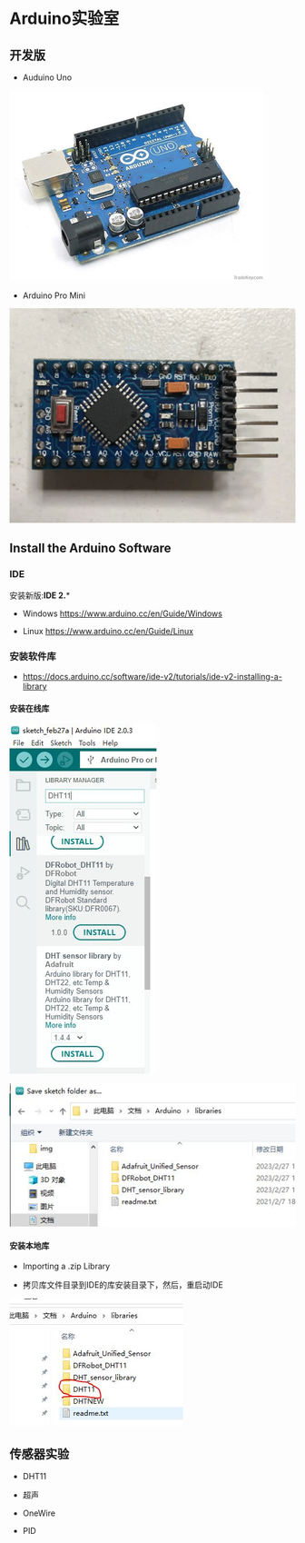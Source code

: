 #  Arduino实验室

## 开发版

* Auduino Uno

![](img/arduino.jpg)

* Arduino Pro Mini

![](img/ArduinoProMini/ArduinoProMini.jpg)

## Install the Arduino Software

### IDE

安装新版:**IDE 2.***
* Windows https://www.arduino.cc/en/Guide/Windows

* Linux https://www.arduino.cc/en/Guide/Linux

### 安装软件库

* https://docs.arduino.cc/software/ide-v2/tutorials/ide-v2-installing-a-library

#### 安装在线库

![](img/DHT11/install_dht11_lib.jpg)

![](img/IDE2_lib.jpg)

#### 安装本地库

* Importing a .zip Library

* 拷贝库文件目录到IDE的库安装目录下，然后，重启动IDE

![](img/IDE2_lib_local.jpg)

## 传感器实验

* DHT11

* 超声

* OneWire

* PID
